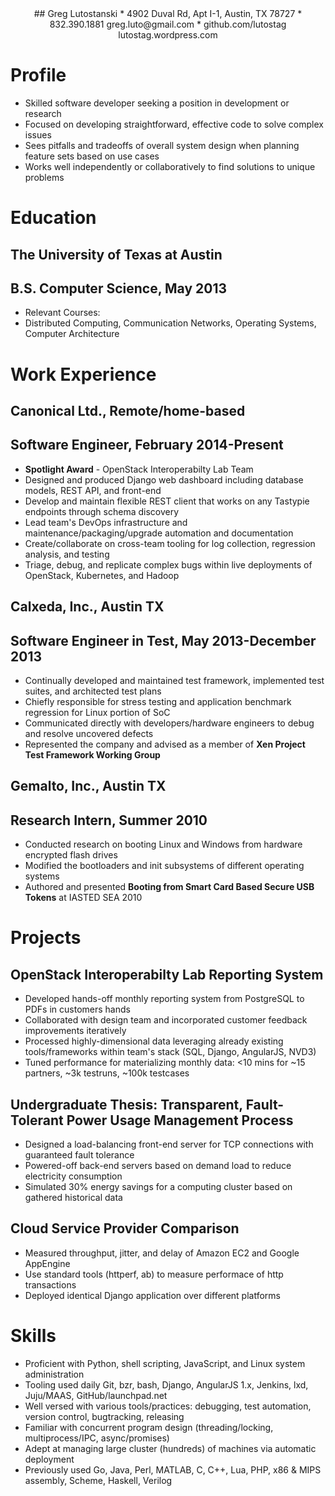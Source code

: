 <center>
## Greg Lutostanski
* 4902 Duval Rd, Apt I-1, Austin, TX 78727
* 832.390.1881 greg.luto@gmail.com
* github.com/lutostag lutostag.wordpress.com
</center>

# Profile
* Skilled software developer seeking a position in development or research
* Focused on developing straightforward, effective code to solve complex issues
* Sees pitfalls and tradeoffs of overall system design when planning feature sets based on use cases
* Works well independently or collaboratively to find solutions to unique problems

# Education
## The University of Texas at Austin
## B.S. Computer Science, May 2013
* Relevant Courses:
* Distributed Computing, Communication Networks, Operating Systems, Computer Architecture

# Work Experience
## Canonical Ltd., Remote/home-based
## Software Engineer, February 2014-Present
* **Spotlight Award** - OpenStack Interoperabilty Lab Team
* Designed and produced Django web dashboard including database models, REST API, and front-end
* Develop and maintain flexible REST client that works on any Tastypie endpoints through schema discovery
* Lead team's DevOps infrastructure and maintenance/packaging/upgrade automation and documentation
* Create/collaborate on cross-team tooling for log collection, regression analysis, and testing
* Triage, debug, and replicate complex bugs within live deployments of OpenStack, Kubernetes, and Hadoop

## Calxeda, Inc., Austin TX
## Software Engineer in Test, May 2013-December 2013
* Continually developed and maintained test framework, implemented test suites, and architected test plans
* Chiefly responsible for stress testing and application benchmark regression for Linux portion of SoC
* Communicated directly with developers/hardware engineers to debug and resolve uncovered defects
* Represented the company and advised as a member of **Xen Project Test Framework Working Group**

## Gemalto, Inc., Austin TX
## Research Intern, Summer 2010
* Conducted research on booting Linux and Windows from hardware encrypted flash drives
* Modified the bootloaders and init subsystems of different operating systems
* Authored and presented **Booting from Smart Card Based Secure USB Tokens** at IASTED SEA 2010

# Projects
## OpenStack Interoperabilty Lab Reporting System
* Developed hands-off monthly reporting system from PostgreSQL to PDFs in customers hands
* Collaborated with design team and incorporated customer feedback improvements iteratively
* Processed highly-dimensional data leveraging already existing tools/frameworks within team's stack (SQL, Django, AngularJS, NVD3)
* Tuned performance for materializing monthly data: <10 mins for ~15 partners, ~3k testruns, ~100k testcases

## Undergraduate Thesis: **Transparent, Fault-Tolerant Power Usage Management Process**
* Designed a load-balancing front-end server for TCP connections with guaranteed fault tolerance
* Powered-off back-end servers based on demand load to reduce electricity consumption
* Simulated 30% energy savings for a computing cluster based on gathered historical data

## Cloud Service Provider Comparison
* Measured throughput, jitter, and delay of Amazon EC2 and Google AppEngine
* Use standard tools (httperf, ab) to measure performace of http transactions
* Deployed identical Django application over different platforms

# Skills
* Proficient with Python, shell scripting, JavaScript, and Linux system administration
* Tooling used daily Git, bzr, bash, Django, AngularJS 1.x, Jenkins, lxd, Juju/MAAS, GitHub/launchpad.net
* Well versed with various tools/practices: debugging, test automation, version control, bugtracking, releasing
* Familiar with concurrent program design (threading/locking, multiprocess/IPC, async/promises)
* Adept at managing large cluster (hundreds) of machines via automatic deployment
* Previously used Go, Java, Perl, MATLAB, C, C++, Lua, PHP, x86 & MIPS assembly, Scheme, Haskell, Verilog
